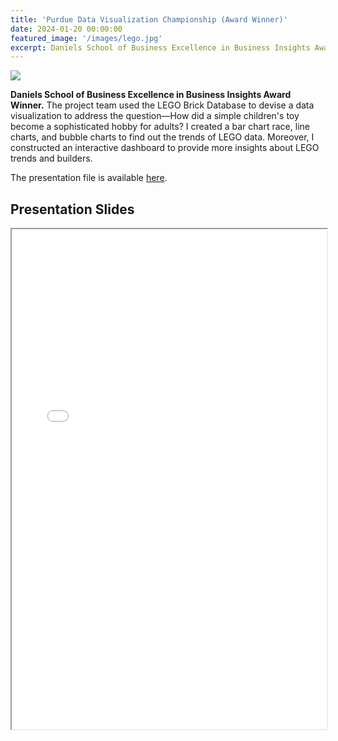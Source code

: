 ```yaml
---
title: 'Purdue Data Visualization Championship (Award Winner)'
date: 2024-01-20 00:00:00
featured_image: '/images/lego.jpg'
excerpt: Daniels School of Business Excellence in Business Insights Award Winner. The project team used the LEGO Brick Database to devise a data visualization to address the question—How did a simple children's toy become a sophisticated hobby for adults? I created a bar chart race, line charts, and bubble charts to find out the trends of LEGO data. Moreover, I constructed an interactive dashboard to provide more insights about LEGO trends and builders.
---
```


![](/images/lego.jpg)

**Daniels School of Business Excellence in Business Insights Award Winner.** The project team used the LEGO Brick Database to devise a data visualization to address the question—How did a simple children's toy become a sophisticated hobby for adults? I created a bar chart race, line charts, and bubble charts to find out the trends of LEGO data. Moreover, I constructed an interactive dashboard to provide more insights about LEGO trends and builders.

The presentation file is available [here](https://drive.google.com/file/d/1yxUi4JxJ2B1PpeMlKYgiHZg0imWi1L5c/view?usp=drive_link).

## Presentation Slides
<iframe width="100%" height="800" src="/pdf/Lego.pdf">

### Color Trend of Lego
<div class="flourish-embed flourish-bar-chart-race" data-src="visualisation/16522485"><script src="https://public.flourish.studio/resources/embed.js"></script></div>
